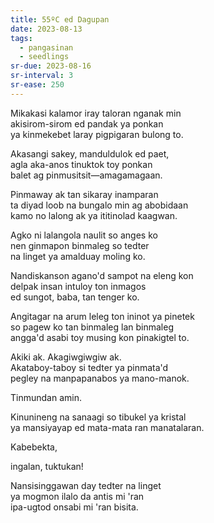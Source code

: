 ```yaml
---
title: 55ºC ed Dagupan
date: 2023-08-13
tags:
  - pangasinan
  - seedlings
sr-due: 2023-08-16
sr-interval: 3
sr-ease: 250
---
```

Mikakasi kalamor iray taloran nganak min  
akisirom-sirom ed pandak ya ponkan  
ya kinmekebet laray pigpigaran bulong to.

Akasangi sakey, manduldulok ed paet,  
agla aka-anos tinuktok toy ponkan  
balet ag pinmusitsit—amagamagaan.

Pinmaway ak tan sikaray inamparan  
ta diyad loob na bungalo min ag abobidaan  
kamo no lalong ak ya ititinolad kaagwan.

Agko ni lalangola naulit so anges ko  
nen ginmapon binmaleg so tedter  
na linget ya amalduay moling ko.

Nandiskanson agano'd sampot na eleng kon  
delpak insan intuloy ton inmagos  
ed sungot, baba, tan tenger ko.

Angitagar na arum leleg ton ininot ya pinetek  
so pagew ko tan binmaleg lan binmaleg  
angga'd asabi toy musing kon pinakigtel to.

Akiki ak. Akagiwgiwgiw ak.  
Akataboy-taboy si tedter ya pinmata'd  
pegley na manpapanabos ya mano-manok.

Tinmundan amin.  

Kinunineng na sanaagi so tibukel ya kristal  
ya mansiyayap ed mata-mata ran manatalaran.

Kabebekta,

ingalan, tuktukan!

Nansisinggawan day tedter na linget  
ya mogmon ilalo da antis mi 'ran  
ipa-ugtod onsabi mi 'ran bisita.